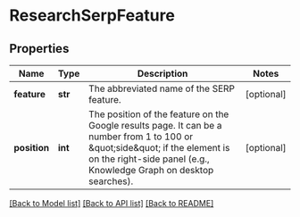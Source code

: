 # ResearchSerpFeature

## Properties
Name | Type | Description | Notes
------------ | ------------- | ------------- | -------------
**feature** | **str** | The abbreviated name of the SERP feature. | [optional] 
**position** | **int** | The position of the feature on the Google results page. It can be a number from 1 to 100 or \&quot;side\&quot; if the element is on the right-side panel (e.g., Knowledge Graph on desktop searches). | [optional] 

[[Back to Model list]](../README.md#documentation-for-models) [[Back to API list]](../README.md#documentation-for-api-endpoints) [[Back to README]](../README.md)

